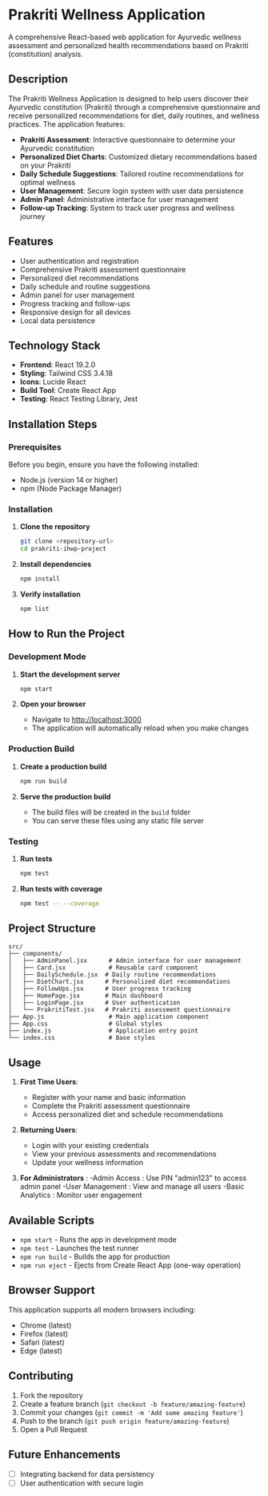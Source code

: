 # Prakriti Wellness Application

A comprehensive React-based web application for Ayurvedic wellness assessment and personalized health recommendations based on Prakriti (constitution) analysis.

## Description

The Prakriti Wellness Application is designed to help users discover their Ayurvedic constitution (Prakriti) through a comprehensive questionnaire and receive personalized recommendations for diet, daily routines, and wellness practices. The application features:

- **Prakriti Assessment**: Interactive questionnaire to determine your Ayurvedic constitution
- **Personalized Diet Charts**: Customized dietary recommendations based on your Prakriti
- **Daily Schedule Suggestions**: Tailored routine recommendations for optimal wellness
- **User Management**: Secure login system with user data persistence
- **Admin Panel**: Administrative interface for user management
- **Follow-up Tracking**: System to track user progress and wellness journey

## Features

-  User authentication and registration
-  Comprehensive Prakriti assessment questionnaire
-  Personalized diet recommendations
-  Daily schedule and routine suggestions
-  Admin panel for user management
-  Progress tracking and follow-ups
-  Responsive design for all devices
-  Local data persistence

## Technology Stack

- **Frontend**: React 19.2.0
- **Styling**: Tailwind CSS 3.4.18
- **Icons**: Lucide React
- **Build Tool**: Create React App
- **Testing**: React Testing Library, Jest

## Installation Steps

### Prerequisites

Before you begin, ensure you have the following installed:
- Node.js (version 14 or higher)
- npm (Node Package Manager)

### Installation

1. **Clone the repository**
   ```bash
   git clone <repository-url>
   cd prakriti-ihwp-project
   ```

2. **Install dependencies**
   ```bash
   npm install
   ```

3. **Verify installation**
   ```bash
   npm list
   ```

## How to Run the Project

### Development Mode

1. **Start the development server**
   ```bash
   npm start
   ```

2. **Open your browser**
   - Navigate to [http://localhost:3000](http://localhost:3000)
   - The application will automatically reload when you make changes

### Production Build

1. **Create a production build**
   ```bash
   npm run build
   ```

2. **Serve the production build**
   - The build files will be created in the `build` folder
   - You can serve these files using any static file server

### Testing

1. **Run tests**
   ```bash
   npm test
   ```

2. **Run tests with coverage**
   ```bash
   npm test -- --coverage
   ```

## Project Structure

```
src/
├── components/
│   ├── AdminPanel.jsx      # Admin interface for user management
│   ├── Card.jsx            # Reusable card component
│   ├── DailySchedule.jsx  # Daily routine recommendations
│   ├── DietChart.jsx      # Personalized diet recommendations
│   ├── FollowUps.jsx      # User progress tracking
│   ├── HomePage.jsx       # Main dashboard
│   ├── LoginPage.jsx      # User authentication
│   └── PrakritiTest.jsx   # Prakriti assessment questionnaire
├── App.js                  # Main application component
├── App.css                 # Global styles
├── index.js                # Application entry point
└── index.css               # Base styles
```

## Usage

1. **First Time Users**:
   - Register with your name and basic information
   - Complete the Prakriti assessment questionnaire
   - Access personalized diet and schedule recommendations

2. **Returning Users**:
   - Login with your existing credentials
   - View your previous assessments and recommendations
   - Update your wellness information


3. **For Administrators** :
   -Admin Access : Use PIN "admin123" to access admin panel
   -User Management : View and manage all users
   -Basic Analytics : Monitor user engagement

## Available Scripts

- `npm start` - Runs the app in development mode
- `npm test` - Launches the test runner
- `npm run build` - Builds the app for production
- `npm run eject` - Ejects from Create React App (one-way operation)

## Browser Support

This application supports all modern browsers including:
- Chrome (latest)
- Firefox (latest)
- Safari (latest)
- Edge (latest)

## Contributing

1. Fork the repository
2. Create a feature branch (`git checkout -b feature/amazing-feature`)
3. Commit your changes (`git commit -m 'Add some amazing feature'`)
4. Push to the branch (`git push origin feature/amazing-feature`)
5. Open a Pull Request

## Future Enhancements

- [ ] Integrating backend for data persistency
- [ ] User authentication with secure login
#
